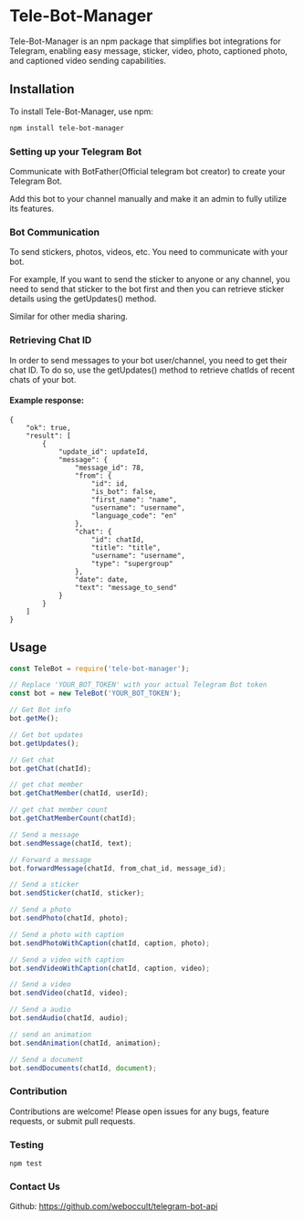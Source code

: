 # Tele-Bot-Manager

Tele-Bot-Manager is an npm package that simplifies bot integrations for Telegram, enabling easy message, sticker, video, photo, captioned photo, and captioned video sending capabilities.

## Installation

To install Tele-Bot-Manager, use npm:

```bash
npm install tele-bot-manager
```

### Setting up your Telegram Bot

Communicate with BotFather(Official telegram bot creator) to create your Telegram Bot.

Add this bot to your channel manually and make it an admin to fully utilize its features.


### Bot Communication
To send stickers, photos, videos, etc. You need to communicate with your bot.

For example, If you want to send the sticker to anyone or any channel, you need to send that sticker to the bot first and then you can retrieve sticker details using the getUpdates() method.

Similar for other media sharing.

### Retrieving Chat ID

In order to send messages to your bot user/channel, you need to get their chat ID. To do so, use the getUpdates() method to retrieve chatIds of recent chats of your bot.

#### Example response:
```
{
    "ok": true,
    "result": [
        {
            "update_id": updateId,
            "message": {
                "message_id": 78,
                "from": {
                    "id": id,
                    "is_bot": false,
                    "first_name": "name",
                    "username": "username",
                    "language_code": "en"
                },
                "chat": {
                    "id": chatId,
                    "title": "title",
                    "username": "username",
                    "type": "supergroup"
                },
                "date": date,
                "text": "message_to_send"
            }
        }
    ]
}
```


## Usage

```javascript
const TeleBot = require('tele-bot-manager');

// Replace 'YOUR_BOT_TOKEN' with your actual Telegram Bot token
const bot = new TeleBot('YOUR_BOT_TOKEN');

// Get Bot info
bot.getMe();

// Get bot updates
bot.getUpdates();

// Get chat
bot.getChat(chatId);

// get chat member
bot.getChatMember(chatId, userId);

// get chat member count
bot.getChatMemberCount(chatId);

// Send a message
bot.sendMessage(chatId, text);

// Forward a message
bot.forwardMessage(chatId, from_chat_id, message_id);

// Send a sticker
bot.sendSticker(chatId, sticker);

// Send a photo
bot.sendPhoto(chatId, photo);

// Send a photo with caption
bot.sendPhotoWithCaption(chatId, caption, photo);

// Send a video with caption
bot.sendVideoWithCaption(chatId, caption, video);

// Send a video
bot.sendVideo(chatId, video);

// Send a audio
bot.sendAudio(chatId, audio);

// send an animation
bot.sendAnimation(chatId, animation);

// Send a document
bot.sendDocuments(chatId, document);

```

### Contribution
Contributions are welcome! Please open issues for any bugs, feature requests, or submit pull requests.

### Testing
```
npm test
```


### Contact Us

Github: https://github.com/weboccult/telegram-bot-api